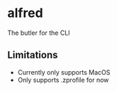# alfred
The butler for the CLI


## Limitations
- Currently only supports MacOS
- Only supports .zprofile for now
